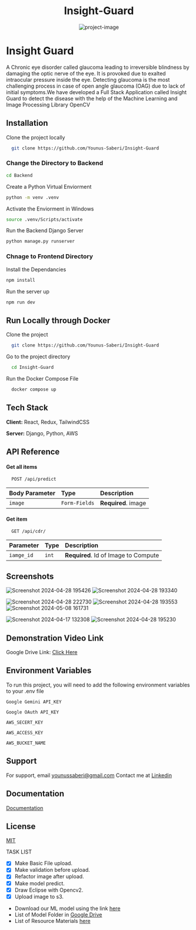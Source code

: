 <h1 align="center" id="title">Insight-Guard</h1>

<p align="center"><img src="https://socialify.git.ci/Younus-Saberi/Insight-Guard/image?description=1&amp;font=Raleway&amp;forks=1&amp;issues=1&amp;language=1&amp;name=1&amp;owner=1&amp;pattern=Signal&amp;pulls=1&amp;stargazers=1&amp;theme=Dark" alt="project-image"></p>


# Insight Guard

A Chronic eye disorder called glaucoma leading to irreversible blindness by damaging the optic
nerve of the eye. It is provoked due to exalted intraocular pressure inside the eye. Detecting glaucoma is the
most challenging process in case of open angle glaucoma (OAG) due to lack of initial symptoms.We have developed a Full Stack Application called Insight Guard to detect the disease with the help of the Machine Learning and Image Processing Library OpenCV



## Installation

Clone the project locally

```bash
  git clone https://github.com/Younus-Saberi/Insight-Guard
```
### Change the Directory to Backend
```bash
cd Backend
```
Create a Python Virtual Enviorment
```bash
python -m venv .venv
```
Activate the Enviorment in Windows
```bash
source .venv/Scripts/activate
```
Run the Backend Django Server
```bash
python manage.py runserver
```
### Chnage to Frontend Directory
Install the Dependancies
```bash
npm install
```
Run the server up
```bash
npm run dev
```



## Run Locally through Docker

Clone the project

```bash
  git clone https://github.com/Younus-Saberi/Insight-Guard
```

Go to the project directory

```bash
  cd Insight-Guard
```

Run the Docker Compose File

```bash
  docker compose up 
```



## Tech Stack

**Client:** React, Redux, TailwindCSS

**Server:** Django, Python, AWS


## API Reference

#### Get all items

```http
  POST /api/predict
```

| Body Parameter | Type     | Description                |
| :-------- | :------- | :------------------------- |
| `image` | `Form-Fields` | **Required**. image |

#### Get item

```http
  GET /api/cdr/
```

| Parameter | Type     | Description                       |
| :-------- | :------- | :-------------------------------- |
| `iamge_id`      | `int` | **Required**. Id of Image to Compute |




## Screenshots

![Screenshot 2024-04-28 195426](https://github.com/Younus-Saberi/Insight-Guard/assets/73644685/c7883fa2-6420-4a96-a992-2b28023edec7)
![Screenshot 2024-04-28 193340](https://github.com/Younus-Saberi/Insight-Guard/assets/73644685/8af460df-4b33-447c-aaa9-dc4fd8cc446b)

![Screenshot 2024-04-28 222730](https://github.com/Younus-Saberi/Insight-Guard/assets/73644685/605f8e63-62ec-43c1-bda9-6620e385d2c2)
![Screenshot 2024-04-28 193553](https://github.com/Younus-Saberi/Insight-Guard/assets/73644685/2b907b59-52c4-4a26-982d-2f784c82ba89)
![Screenshot 2024-05-08 161731](https://github.com/Younus-Saberi/Insight-Guard/assets/73644685/26bde037-55ea-4395-8d55-c7ef3a48afc9)

![Screenshot 2024-04-17 132308](https://github.com/Younus-Saberi/Insight-Guard/assets/73644685/59927ad2-1235-4b4b-b156-a5babed2c1ff)
![Screenshot 2024-04-28 195230](https://github.com/Younus-Saberi/Insight-Guard/assets/73644685/9f2f98e2-0a13-42c2-9e16-b5eb6d515f11)
## Demonstration Video Link 
Google Drive Link: [Click Here](https://drive.google.com/file/d/15wdAXgFOJqEPij3luQAT-vDB5Bsfwzr7/view?usp=sharing)

## Environment Variables


To run this project, you will need to add the following environment variables to your .env file

`Google Gemini API_KEY`

`Google OAuth API_KEY`

`AWS_SECERT_KEY`

`AWS_ACCESS_KEY`

`AWS_BUCKET_NAME`


## Support

For support, email younussaberi@gmail.com 
Contact me at [Linkedin](https://www.linkedin.com/in/younus-saberi/)


## Documentation

[Documentation](https://ijcrt.org/papers/IJCRT2403694.pdf)


## License

[MIT](https://choosealicense.com/licenses/mit/)



TASK LIST
- [x] Make Basic File upload.
- [x] Make validation before upload.
- [x] Refactor image after upload.
- [x] Make model predict.
- [x] Draw Eclipse with Opencv2.
- [x] Upload image to s3.

- Download our ML model using the link [here](https://drive.google.com/file/d/19NnGMA99WZls7KM4sJ7jArz7dFzXJKnF/view?usp=drive_link)
- List of Model Folder in [Google Drive](https://drive.google.com/drive/folders/1jX9-Ckk1CHz3q4eT8JAesepXoGVXiCqt?usp=sharing)
- List of Resource Materials [here](https://github.com/Younus-Saberi/GlaucomaDetection/tree/master/resources)

